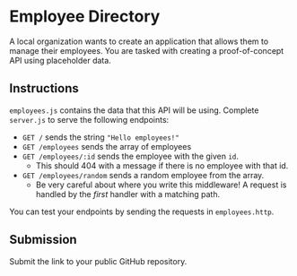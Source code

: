 # Employee Directory

A local organization wants to create an application that allows them to manage their employees. You are tasked with creating a proof-of-concept API using placeholder data.

## Instructions

`employees.js` contains the data that this API will be using.
Complete `server.js` to serve the following endpoints:

- `GET /` sends the string `"Hello employees!"`
- `GET /employees` sends the array of employees
- `GET /employees/:id` sends the employee with the given `id`.
  - This should 404 with a message if there is no employee with that id.
- `GET /employees/random` sends a random employee from the array.
  - Be very careful about where you write this middleware! A request is handled by the _first_ handler with a matching path.

You can test your endpoints by sending the requests in `employees.http`.

## Submission

Submit the link to your public GitHub repository.